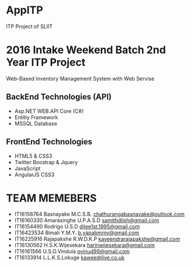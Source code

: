 # AppITP
ITP Project of SLIIT 

2016 Intake Weekend Batch 2nd Year ITP Project
==============================================
Web-Based Inventory Management System 
with Web Servise

BackEnd Technologies (API)
---------------------
* Asp.NET WEB.API Core (C#)
* Entitiy Framework
* MSSQL Database


FrontEnd Technologies
---------------------
* HTML5 & CSS3
* Twitter Boostrap & Jquery 
* JavaScript 
* AngularJS CSS3 


TEAM MEMEBERS
==============

* IT16158764	  Basnayake M.C.S.B.	    chathurangabasnayake@outlook.com
* IT16160330    Amarasinghe U.P.A.S.D	  samithdilsh@gmail.com
* IT16154490    Rodrigo U.S.D	          dilee1st.1995@gmail.com
* IT16423534    Bimali Y.M.Y.	          b.yapabmmv@gmail.com
* IT16225916    Rajapakshe R.W.D.K.P	  kaveendrarajapakshe@gmail.com
* IT16130562    H.S.K.Wijesekara	      harinwijesekara@gmail.com
* IT16161566    U.S.O.Vindula	          ovinud99@gmail.com
* IT16133914    L.L.K.S.Lokuge	        kawee@live.co.uk
